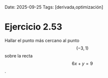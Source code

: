 Date: 2025-09-25
Tags: [derivada,optimización]

# Ejercicio 2.53

 
Hallar el punto más cercano al punto  $$ (-3,1)$$   sobre la recta  $$ 6x+y=9$$  .
